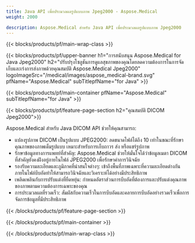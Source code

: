 ```yaml
---
title: Java API เพื่อประมวลผลรูปแบบภาพ Jpeg2000 - Aspose.Medical
weight: 2000

description: Aspose.Medical สําหรับ Java API เพื่อประมวลผลรูปแบบภาพ Jpeg2000
---
```


{{< blocks/products/pf/main-wrap-class >}}

{{< blocks/products/pf/upper-banner h1="การสนับสนุน Aspose.Medical for Java Jpeg2000" h2="ปรับปรุงโซลูชันการดูแลสุขภาพของคุณโดยลดความต้องการในการจัดเก็บและเร่งการส่งภาพด้วยคุณสมบัติ Aspose.Medical Jpeg2000" logoImageSrc="/medical/images/aspose_medical-brand.svg" pfName="Aspose.Medical" subTitlepfName="for Java" >}}

{{< blocks/products/pf/main-container pfName="Aspose.Medical" subTitlepfName="for Java" >}}

{{< blocks/products/pf/feature-page-section h2="คุณสมบัติ DICOM Jpeg2000">}}

<p>Aspose.Medical สําหรับ Java DICOM API ช่วยให้คุณสามารถ:</p>

<ul>
<li>แปลงรูปภาพ DICOM เป็นรูปแบบ JPEG2000: ลดขนาดไฟล์ได้ถึง 10 เท่าในขณะที่รักษาคุณภาพของภาพเต็มรูปแบบ เหมาะสําหรับการเก็บถาวร ส่ง หรือแชร์รูปภาพ</li>
<li>รักษาข้อมูลทางการแพทย์ที่สําคัญ: Aspose.Medical ช่วยให้มั่นใจได้ว่าข้อมูลเมตา DICOM ที่สําคัญยังคงฝังอยู่ภายในไฟล์ JPEG2000 เพื่อรักษาค่าการวินิจฉัย</li>
<li>รองรับความละเอียดและภูมิภาคที่น่าสนใจต่างๆ: เข้าถึงพื้นที่ภาพเฉพาะที่ความละเอียดต่างกันภายในไฟล์บีบอัดทําให้สามารถวินิจฉัยและวิเคราะห์ได้อย่างมีประสิทธิภาพ</li>
<li>เพลิดเพลินกับการปรับแต่งที่ยืดหยุ่น: กําหนดอัตราส่วนการบีบอัดที่ต้องการและปรับแต่งคุณภาพของภาพตามความต้องการเฉพาะของคุณ</li>
<li>การประมวลผลที่รวดเร็ว: สัมผัสกับความเร็วในการบีบอัดและคลายการบีบอัดอย่างรวดเร็วเพื่อการจัดการข้อมูลที่มีประสิทธิภาพ</li>
</ul>

{{< /blocks/products/pf/feature-page-section >}}

{{< /blocks/products/pf/main-container >}}

{{< /blocks/products/pf/main-wrap-class >}}